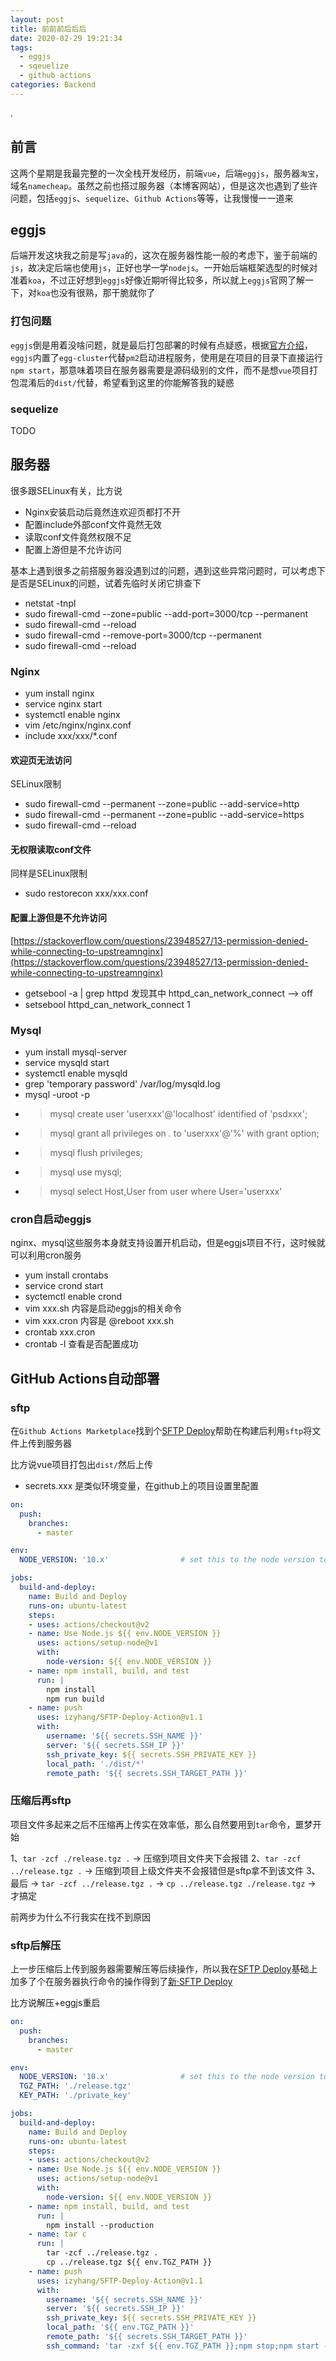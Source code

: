 ```yaml
---
layout: post
title: 前前前后后后
date: 2020-02-29 19:21:34
tags:
  - eggjs
  - sqeuelize
  - github actions
categories: Backend
---
```


.

<!-- More -->

## 前言

这两个星期是我最完整的一次全栈开发经历，前端`vue`，后端`eggjs`，服务器`淘宝`，域名`namecheap`。虽然之前也搭过服务器（本博客网站），但是这次也遇到了些许问题，包括`eggjs`、`sequelize`、`Github Actions`等等，让我慢慢一一道来

## eggjs

后端开发这块我之前是写`java`的，这次在服务器性能一般的考虑下，鉴于前端的`js`，故决定后端也使用`js`，正好也学一学`nodejs`。一开始后端框架选型的时候对准着`koa`，不过正好想到`eggjs`好像近期听得比较多，所以就上`eggjs`官网了解一下，对`koa`也没有很熟，那干脆就你了

### 打包问题

`eggjs`倒是用着没啥问题，就是最后打包部署的时候有点疑惑，根据[官方介绍](https://eggjs.org/zh-cn/core/deployment.html)，`eggjs`内置了`egg-cluster`代替`pm2`启动进程服务，使用是在项目的目录下直接运行`npm start`，那意味着项目在服务器需要是源码级别的文件，而不是想`vue`项目打包混淆后的`dist/`代替，希望看到这里的你能解答我的疑惑

### sequelize

TODO

## 服务器

很多跟SELinux有关，比方说
- Nginx安装启动后竟然连欢迎页都打不开
- 配置include外部conf文件竟然无效
- 读取conf文件竟然权限不足
- 配置上游但是不允许访问

基本上遇到很多之前搭服务器没遇到过的问题，遇到这些异常问题时，可以考虑下是否是SELinux的问题，试着先临时关闭它排查下

- netstat -tnpl
- sudo firewall-cmd --zone=public --add-port=3000/tcp --permanent
- sudo firewall-cmd --reload
- sudo firewall-cmd --remove-port=3000/tcp --permanent
- sudo firewall-cmd --reload

### Nginx

- yum install nginx
- service nginx start
- systemctl enable nginx
- vim /etc/nginx/nginx.conf
- include xxx/xxx/*.conf

#### 欢迎页无法访问

SELinux限制
- sudo firewall-cmd --permanent --zone=public --add-service=http
- sudo firewall-cmd --permanent --zone=public --add-service=https
- sudo firewall-cmd --reload

#### 无权限读取conf文件

同样是SELinux限制
- sudo restorecon xxx/xxx.conf

#### 配置上游但是不允许访问

[https://stackoverflow.com/questions/23948527/13-permission-denied-while-connecting-to-upstreamnginx](https://stackoverflow.com/questions/23948527/13-permission-denied-while-connecting-to-upstreamnginx)
- getsebool -a | grep httpd 发现其中 httpd_can_network_connect –> off
- setsebool httpd_can_network_connect 1

### Mysql

- yum install mysql-server
- service mysqld start
- systemctl enable mysqld
- grep 'temporary password' /var/log/mysqld.log
- mysql -uroot -p
- >mysql create user 'userxxx'@'localhost' identified of 'psdxxx';
- >mysql grant all privileges on *.* to 'userxxx'@'%' with grant option;
- >mysql flush privileges;
- >mysql use mysql;
- >mysql select Host,User from user where User='userxxx'

### cron自启动eggjs

nginx、mysql这些服务本身就支持设置开机启动，但是eggjs项目不行，这时候就可以利用cron服务

- yum install crontabs
- service crond start
- syctemctl enable crond
- vim xxx.sh 内容是启动eggjs的相关命令
- vim xxx.cron 内容是 @reboot xxx.sh
- crontab xxx.cron
- crontab -l 查看是否配置成功

## GitHub Actions自动部署

### sftp

在`Github Actions Marketplace`找到个[SFTP Deploy](https://github.com/marketplace/actions/sftp-deploy)帮助在构建后利用`sftp`将文件上传到服务器

比方说vue项目打包出`dist/`然后上传
- secrets.xxx 是类似环境变量，在github上的项目设置里配置

``` yml
on:
  push:
    branches:
      - master

env:
  NODE_VERSION: '10.x'                # set this to the node version to use

jobs:
  build-and-deploy:
    name: Build and Deploy
    runs-on: ubuntu-latest
    steps:
    - uses: actions/checkout@v2
    - name: Use Node.js ${{ env.NODE_VERSION }}
      uses: actions/setup-node@v1
      with:
        node-version: ${{ env.NODE_VERSION }}
    - name: npm install, build, and test
      run: |
        npm install
        npm run build
    - name: push
      uses: izyhang/SFTP-Deploy-Action@v1.1
      with:
        username: '${{ secrets.SSH_NAME }}'
        server: '${{ secrets.SSH_IP }}'
        ssh_private_key: ${{ secrets.SSH_PRIVATE_KEY }}
        local_path: './dist/*'
        remote_path: '${{ secrets.SSH_TARGET_PATH }}'
```

### 压缩后再sftp

项目文件多起来之后不压缩再上传实在效率低，那么自然要用到`tar`命令，噩梦开始

1、`tar -zcf ./release.tgz .` -> 压缩到项目文件夹下会报错
2、`tar -zcf ../release.tgz .` -> 压缩到项目上级文件夹不会报错但是sftp拿不到该文件
3、最后 -> `tar -zcf ../release.tgz .` -> `cp ../release.tgz ./release.tgz` -> 才搞定

前两步为什么不行我实在找不到原因

### sftp后解压

上一步压缩后上传到服务器需要解压等后续操作，所以我在[SFTP Deploy](https://github.com/marketplace/actions/sftp-deploy)基础上加多了个在服务器执行命令的操作得到了[新·SFTP Deploy](https://github.com/izyhang/SFTP-Deploy-Action)

比方说解压+eggjs重启

``` yml
on:
  push:
    branches:
      - master

env:
  NODE_VERSION: '10.x'                # set this to the node version to use
  TGZ_PATH: './release.tgz'
  KEY_PATH: './private_key'

jobs:
  build-and-deploy:
    name: Build and Deploy
    runs-on: ubuntu-latest
    steps:
    - uses: actions/checkout@v2
    - name: Use Node.js ${{ env.NODE_VERSION }}
      uses: actions/setup-node@v1
      with:
        node-version: ${{ env.NODE_VERSION }}
    - name: npm install, build, and test
      run: |
        npm install --production
    - name: tar c
      run: |
        tar -zcf ../release.tgz .
        cp ../release.tgz ${{ env.TGZ_PATH }}
    - name: push
      uses: izyhang/SFTP-Deploy-Action@v1.1
      with:
        username: '${{ secrets.SSH_NAME }}'
        server: '${{ secrets.SSH_IP }}'
        ssh_private_key: ${{ secrets.SSH_PRIVATE_KEY }}
        local_path: '${{ env.TGZ_PATH }}'
        remote_path: '${{ secrets.SSH_TARGET_PATH }}'
        ssh_command: 'tar -zxf ${{ env.TGZ_PATH }};npm stop;npm start --env=prod'
```





